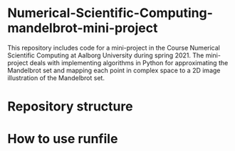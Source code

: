 # Numerical-Scientific-Computing-mandelbrot-mini-project
This repository includes code for a mini-project in the Course Numerical Scientific Computing at Aalborg University during spring 2021.
The mini-project deals with implementing algorithms in Python for approximating the Mandelbrot set and mapping each point in complex space to a 2D image illustration of the Mandelbrot set.

# Repository structure


# How to use runfile